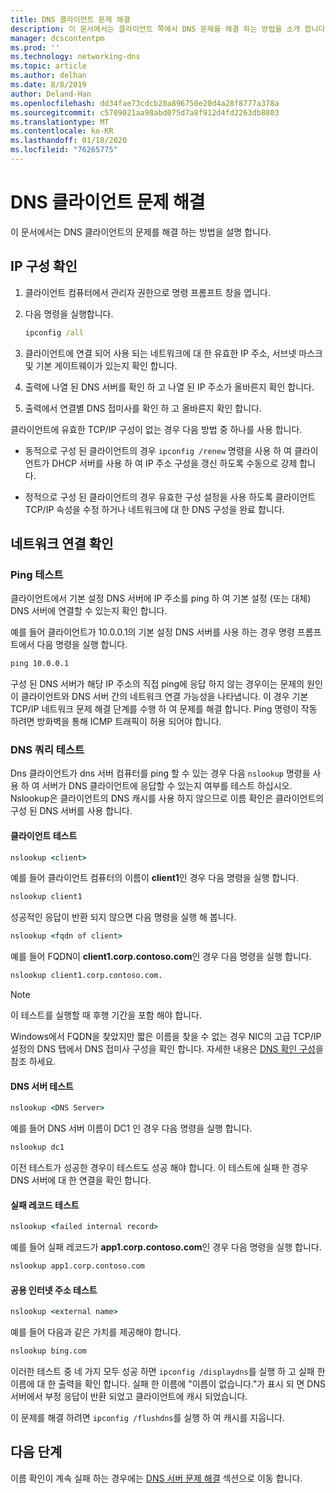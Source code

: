 ```yaml
---
title: DNS 클라이언트 문제 해결
description: 이 문서에서는 클라이언트 쪽에서 DNS 문제를 해결 하는 방법을 소개 합니다.
manager: dcscontentpm
ms.prod: ''
ms.technology: networking-dns
ms.topic: article
ms.author: delhan
ms.date: 8/8/2019
author: Deland-Han
ms.openlocfilehash: dd34fae73cdcb20a896750e20d4a28f8777a378a
ms.sourcegitcommit: c5709021aa98abd075d7a8f912d4fd2263db8803
ms.translationtype: MT
ms.contentlocale: ko-KR
ms.lasthandoff: 01/18/2020
ms.locfileid: "76265775"
---
```

# <a name="troubleshooting-dns-clients"></a>DNS 클라이언트 문제 해결

이 문서에서는 DNS 클라이언트의 문제를 해결 하는 방법을 설명 합니다.

## <a name="check-ip-configuration"></a>IP 구성 확인

1. 클라이언트 컴퓨터에서 관리자 권한으로 명령 프롬프트 창을 엽니다.

2. 다음 명령을 실행합니다.

   ```cmd
   ipconfig /all
   ```

3. 클라이언트에 연결 되어 사용 되는 네트워크에 대 한 유효한 IP 주소, 서브넷 마스크 및 기본 게이트웨이가 있는지 확인 합니다.

4. 출력에 나열 된 DNS 서버를 확인 하 고 나열 된 IP 주소가 올바른지 확인 합니다.

5. 출력에서 연결별 DNS 접미사를 확인 하 고 올바른지 확인 합니다.

클라이언트에 유효한 TCP/IP 구성이 없는 경우 다음 방법 중 하나를 사용 합니다.

* 동적으로 구성 된 클라이언트의 경우 `ipconfig /renew` 명령을 사용 하 여 클라이언트가 DHCP 서버를 사용 하 여 IP 주소 구성을 갱신 하도록 수동으로 강제 합니다.

* 정적으로 구성 된 클라이언트의 경우 유효한 구성 설정을 사용 하도록 클라이언트 TCP/IP 속성을 수정 하거나 네트워크에 대 한 DNS 구성을 완료 합니다.

## <a name="check-network-connection"></a>네트워크 연결 확인

### <a name="ping-test"></a>Ping 테스트

클라이언트에서 기본 설정 DNS 서버에 IP 주소를 ping 하 여 기본 설정 (또는 대체) DNS 서버에 연결할 수 있는지 확인 합니다.

예를 들어 클라이언트가 10.0.0.1의 기본 설정 DNS 서버를 사용 하는 경우 명령 프롬프트에서 다음 명령을 실행 합니다.

```cmd
ping 10.0.0.1
```

구성 된 DNS 서버가 해당 IP 주소의 직접 ping에 응답 하지 않는 경우이는 문제의 원인이 클라이언트와 DNS 서버 간의 네트워크 연결 가능성을 나타냅니다. 이 경우 기본 TCP/IP 네트워크 문제 해결 단계를 수행 하 여 문제를 해결 합니다. Ping 명령이 작동 하려면 방화벽을 통해 ICMP 트래픽이 허용 되어야 합니다.

### <a name="dns-query-tests"></a>DNS 쿼리 테스트

Dns 클라이언트가 dns 서버 컴퓨터를 ping 할 수 있는 경우 다음 `nslookup` 명령을 사용 하 여 서버가 DNS 클라이언트에 응답할 수 있는지 여부를 테스트 하십시오. Nslookup은 클라이언트의 DNS 캐시를 사용 하지 않으므로 이름 확인은 클라이언트의 구성 된 DNS 서버를 사용 합니다.

#### <a name="test-a-client"></a>클라이언트 테스트

```cmd
nslookup <client>
```
  
예를 들어 클라이언트 컴퓨터의 이름이 **client1**인 경우 다음 명령을 실행 합니다.
  
```cmd
nslookup client1
```
  
성공적인 응답이 반환 되지 않으면 다음 명령을 실행 해 봅니다.
  
```cmd
nslookup <fqdn of client>
```
  
예를 들어 FQDN이 **client1.corp.contoso.com**인 경우 다음 명령을 실행 합니다.

```cmd
nslookup client1.corp.contoso.com.
```

> [!NOTE]
> 이 테스트를 실행할 때 후행 기간을 포함 해야 합니다.

Windows에서 FQDN을 찾았지만 짧은 이름을 찾을 수 없는 경우 NIC의 고급 TCP/IP 설정의 DNS 탭에서 DNS 접미사 구성을 확인 합니다. 자세한 내용은 [DNS 확인 구성](https://docs.microsoft.com/previous-versions/tn-archive/dd163570(v=technet.10)#configuring-dns-resolution)을 참조 하세요.

#### <a name="test-the-dns-server"></a>DNS 서버 테스트

```cmd
nslookup <DNS Server>
```

예를 들어 DNS 서버 이름이 DC1 인 경우 다음 명령을 실행 합니다.

```cmd
nslookup dc1
```
이전 테스트가 성공한 경우이 테스트도 성공 해야 합니다. 이 테스트에 실패 한 경우 DNS 서버에 대 한 연결을 확인 합니다.

#### <a name="test-the-failing-record"></a>실패 레코드 테스트

```cmd
nslookup <failed internal record>
```

예를 들어 실패 레코드가 **app1.corp.contoso.com**인 경우 다음 명령을 실행 합니다.

```cmd
nslookup app1.corp.contoso.com
```

#### <a name="test-a-public-internet-address"></a>공용 인터넷 주소 테스트

```cmd
nslookup <external name>
```

예를 들어 다음과 같은 가치를 제공해야 합니다. 
```cmd
nslookup bing.com
```

이러한 테스트 중 네 가지 모두 성공 하면 `ipconfig /displaydns`를 실행 하 고 실패 한 이름에 대 한 출력을 확인 합니다. 실패 한 이름에 "이름이 없습니다."가 표시 되 면 DNS 서버에서 부정 응답이 반환 되었고 클라이언트에 캐시 되었습니다. 

이 문제를 해결 하려면 `ipconfig /flushdns`를 실행 하 여 캐시를 지웁니다.

## <a name="next-step"></a>다음 단계

이름 확인이 계속 실패 하는 경우에는 [DNS 서버 문제 해결](troubleshoot-dns-server.md) 섹션으로 이동 합니다.

